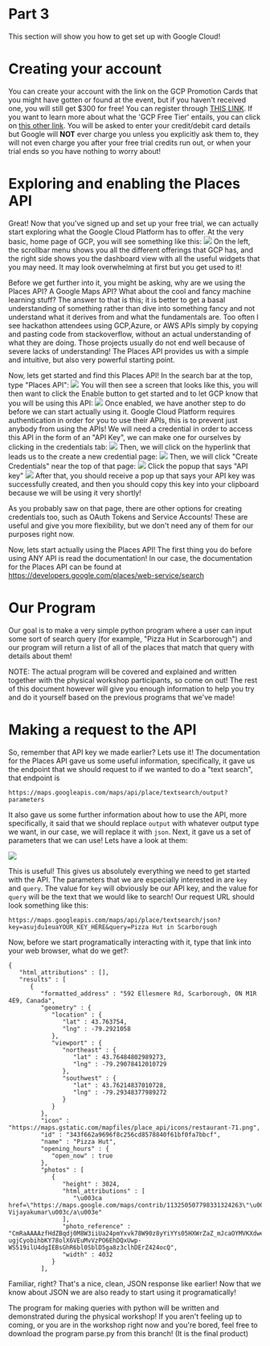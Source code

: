 # Part 3
This section will show you how to get set up with Google Cloud!

# Creating your account
You can create your account with the link on the GCP Promotion Cards that you might have gotten or found at the event, but if you haven't received one, you will still get $300 for free! You can register through <a href="https://cloud.google.com/free">THIS LINK</a>. If you want to learn more about what the 'GCP Free Tier' entails, you can click on <a href="https://cloud.google.com/free/docs/gcp-free-tier">this other link</a>. You will be asked to enter your credit/debit card details but Google will <b>NOT</b> ever charge you unless you explicitly ask them to, they will not even charge you after your free trial credits run out, or when your trial ends so you have nothing to worry about!

# Exploring and enabling the Places API
Great! Now that you've signed up and set up your free trial, we can actually start exploring what the Google Cloud Platform has to offer.
At the very basic, home page of GCP, you will see something like this:
<img src="https://i.imgur.com/xoZBqRh.png"/>
On the left, the scrollbar menu shows you all the different offerings that GCP has, and the right side shows you the dashboard view with all the useful widgets that you may need. It may look overwhelming at first but you get used to it!

Before we get further into it, you might be asking, why are we using the Places API? A Google Maps API? What about the cool and fancy machine learning stuff? The answer to that is this; it is better to get a basal understanding of something rather than dive into something fancy and not understand what it derives from and what the fundamentals are. Too often I see hackathon attendees using GCP,Azure, or AWS APIs simply by copying and pasting code from stackoverflow, without an actual understanding of what they are doing. Those projects usually do not end well because of severe lacks of understanding! The Places API provides us with a simple and intuitive, but also very powerful starting point.

Now, lets get started and find this Places API! In the search bar at the top, type "Places API":
<img src="https://i.imgur.com/AXhryPw.png"/>
You will then see a screen that looks like this, you will then want to click the Enable button to get started and to let GCP know that you will be using this API:
<img src="https://i.imgur.com/vWAU4DQ.png"/>
Once enabled, we have another step to do before we can start actually using it. Google Cloud Platform requires authentication in order for you to use their APIs, this is to prevent just anybody from using the APIs! We will need a credential in order to access this API in the form of an "API Key", we can make one for ourselves by clicking in the credentials tab:
<img src="https://i.imgur.com/h1Jw569.png"/>
Then, we will click on the hyperlink that leads us to the create a new credential page:
<img src="https://i.imgur.com/UrR4tJf.png"/>
Then, we will click "Create Credentials" near the top of that page:
<img src="https://i.imgur.com/TVb70YM.png"/>
Click the popup that says "API key"
<img src="https://i.imgur.com/IZJvLec.png"/>
After that, you should receive a pop up that says your API key was successfully created, and then you should copy this key into your clipboard because we will be using it very shortly!

As you probably saw on that page, there are other options for creating credentials too, such as OAuth Tokens and Service Accounts! These are useful and give you more flexibility, but we don't need any of them for our purposes right now.

Now, lets start actually using the Places API! The first thing you do before using ANY API is read the documentation! In our case, the documentation for the Places API can be found at https://developers.google.com/places/web-service/search 

# Our Program
Our goal is to make a very simple python program where a user can input some sort of search query (for example, "Pizza Hut in Scarborough") and our program will return a list of all of the places that match that query with details about them!

NOTE: The actual program will be covered and explained and written together with the physical workshop participants, so come on out! The rest of this document however will give you enough information to help you try and do it yourself based on the previous programs that we've made!

# Making a request to the API
So, remember that API key we made earlier? Lets use it! 
The documentation for the Places API gave us some useful information, specifically, it gave us the endpoint that we should request to if we wanted to do a "text search", that endpoint is 

`https://maps.googleapis.com/maps/api/place/textsearch/output?parameters`

It also gave us some further information about how to use the API, more specifically, it said that we should replace `output` with whatever output type we want, in our case, we will replace it with `json`. Next, it gave us a set of parameters that we can use! Lets have a look at them:

<img src="https://i.imgur.com/3SS5snS.png"/>

This is useful! This gives us absolutely everything we need to get started with the API.
The parameters that we are especially interested in are `key` and `query`. The value for `key` will obviously be our API key, and the value for `query` will be the text that we would like to search! Our request URL should look something like this:

`https://maps.googleapis.com/maps/api/place/textsearch/json?key=asujdu1euaYOUR_KEY_HERE&query=Pizza Hut in Scarborough`

Now, before we start programatically interacting with it, type that link into your web browser, what do we get?:
```
{
   "html_attributions" : [],
   "results" : [
      {
         "formatted_address" : "592 Ellesmere Rd, Scarborough, ON M1R 4E9, Canada",
         "geometry" : {
            "location" : {
               "lat" : 43.763754,
               "lng" : -79.2921058
            },
            "viewport" : {
               "northeast" : {
                  "lat" : 43.76484802989273,
                  "lng" : -79.29078412010729
               },
               "southwest" : {
                  "lat" : 43.76214837010728,
                  "lng" : -79.29348377989272
               }
            }
         },
         "icon" : "https://maps.gstatic.com/mapfiles/place_api/icons/restaurant-71.png",
         "id" : "343f662a9696f8c256cd8578840f61bf0fa7bbcf",
         "name" : "Pizza Hut",
         "opening_hours" : {
            "open_now" : true
         },
         "photos" : [
            {
               "height" : 3024,
               "html_attributions" : [
                  "\u003ca href=\"https://maps.google.com/maps/contrib/113250507798331324263\"\u003eShaarujon Vijayakumar\u003c/a\u003e"
               ],
               "photo_reference" : "CmRaAAAAzfHdZBqdj0M8W3iiUa24pmYxvk78W90z8yYiYYs05HXWrZaZ_mJcaOYMVKXdwencmOKqKhn92avGxe3Iwn9G4TXaDj6dIXtmGWb-ugjCyobihbKY78olX6VEuMvVzPO6EhDQxUwp-WS519ilU4dgIEBsGhR6bl0SblD5ga8z3clhDErZ424ocQ",
               "width" : 4032
            }
         ],
```

Familiar, right? That's a nice, clean, JSON response like earlier! Now that we know about JSON we are also ready to start using it programatically!

The program for making queries with python will be written and demonstrated during the physical workshop! If you aren't feeling up to coming, or you are in the workshop right now and you're bored, feel free to download the program parse.py from this branch! (It is the final product)


</a>
